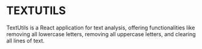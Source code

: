 # TEXTUTILS
TextUtils is a React application for text analysis, offering functionalities like removing all lowercase letters, removing all uppercase letters, and clearing all lines of text.
